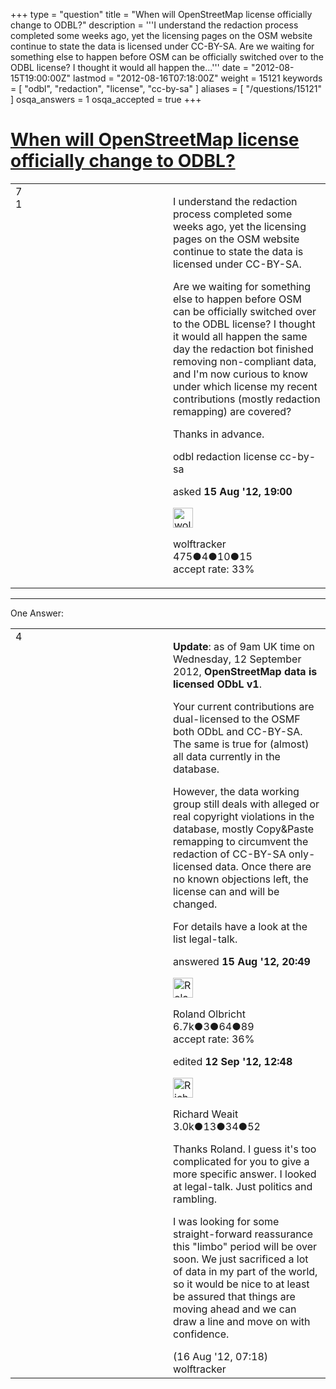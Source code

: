 +++
type = "question"
title = "When will OpenStreetMap license officially change to ODBL?"
description = '''I understand the redaction process completed some weeks ago, yet the licensing pages on the OSM website continue to state the data is licensed under CC-BY-SA. Are we waiting for something else to happen before OSM can be officially switched over to the ODBL license? I thought it would all happen the...'''
date = "2012-08-15T19:00:00Z"
lastmod = "2012-08-16T07:18:00Z"
weight = 15121
keywords = [ "odbl", "redaction", "license", "cc-by-sa" ]
aliases = [ "/questions/15121" ]
osqa_answers = 1
osqa_accepted = true
+++

<div class="headNormal">

# [When will OpenStreetMap license officially change to ODBL?](/questions/15121/when-will-openstreetmap-license-officially-change-to-odbl)

</div>

<div id="main-body">

<div id="askform">

<table id="question-table" style="width:100%;">
<colgroup>
<col style="width: 50%" />
<col style="width: 50%" />
</colgroup>
<tbody>
<tr>
<td style="width: 30px; vertical-align: top"><div class="vote-buttons">
<span id="post-15121-upvote" class="ajax-command post-vote up" rel="nofollow" title="I like this post (click again to cancel)"> </span>
<div id="post-15121-score" class="post-score" title="current number of votes">
7
</div>
<span id="post-15121-downvote" class="ajax-command post-vote down" rel="nofollow" title="I dont like this post (click again to cancel)"> </span> <span id="favorite-mark" class="ajax-command favorite-mark" rel="nofollow" title="mark/unmark this question as favorite (click again to cancel)"> </span>
<div id="favorite-count" class="favorite-count">
1
</div>
</div></td>
<td><div id="item-right">
<div class="question-body">
<p>I understand the redaction process completed some weeks ago, yet the licensing pages on the OSM website continue to state the data is licensed under CC-BY-SA.</p>
<p>Are we waiting for something else to happen before OSM can be officially switched over to the ODBL license? I thought it would all happen the same day the redaction bot finished removing non-compliant data, and I'm now curious to know under which license my recent contributions (mostly redaction remapping) are covered?</p>
<p>Thanks in advance.</p>
</div>
<div id="question-tags" class="tags-container tags">
<span class="post-tag tag-link-odbl" rel="tag" title="see questions tagged &#39;odbl&#39;">odbl</span> <span class="post-tag tag-link-redaction" rel="tag" title="see questions tagged &#39;redaction&#39;">redaction</span> <span class="post-tag tag-link-license" rel="tag" title="see questions tagged &#39;license&#39;">license</span> <span class="post-tag tag-link-cc-by-sa" rel="tag" title="see questions tagged &#39;cc-by-sa&#39;">cc-by-sa</span>
</div>
<div id="question-controls" class="post-controls">
&#10;</div>
<div class="post-update-info-container">
<div class="post-update-info post-update-info-user">
<p>asked <strong>15 Aug '12, 19:00</strong></p>
<img src="https://secure.gravatar.com/avatar/4200f1aaa4fa9ccd4d02db2e8e670de1?s=32&amp;d=identicon&amp;r=g" class="gravatar" width="32" height="32" alt="wolftracker&#39;s gravatar image" />
<p><span>wolftracker</span><br />
<span class="score" title="475 reputation points">475</span><span title="4 badges"><span class="badge1">●</span><span class="badgecount">4</span></span><span title="10 badges"><span class="silver">●</span><span class="badgecount">10</span></span><span title="15 badges"><span class="bronze">●</span><span class="badgecount">15</span></span><br />
<span class="accept_rate" title="Rate of the user&#39;s accepted answers">accept rate:</span> <span title="wolftracker has 2 accepted answers">33%</span></p>
</div>
</div>
<div id="comments-container-15121" class="comments-container">
&#10;</div>
<div id="comment-tools-15121" class="comment-tools">
&#10;</div>
<div class="clear">
&#10;</div>
<div id="comment-15121-form-container" class="comment-form-container">
&#10;</div>
<div class="clear">
&#10;</div>
</div></td>
</tr>
</tbody>
</table>

------------------------------------------------------------------------

<div class="tabBar">

<span id="sort-top"></span>

<div class="headQuestions">

One Answer:

</div>

</div>

<span id="15123"></span>

<div id="answer-container-15123" class="answer accepted-answer">

<table style="width:100%;">
<colgroup>
<col style="width: 50%" />
<col style="width: 50%" />
</colgroup>
<tbody>
<tr>
<td style="width: 30px; vertical-align: top"><div class="vote-buttons">
<span id="post-15123-upvote" class="ajax-command post-vote up" rel="nofollow" title="I like this post (click again to cancel)"> </span>
<div id="post-15123-score" class="post-score" title="current number of votes">
4
</div>
<span id="post-15123-downvote" class="ajax-command post-vote down" rel="nofollow" title="I dont like this post (click again to cancel)"> </span> <span class="accept-answer on" rel="nofollow" title="wolftracker has selected this answer as the correct answer"> </span>
</div></td>
<td><div class="item-right">
<div class="answer-body">
<p><strong>Update</strong>: as of 9am UK time on Wednesday, 12 September 2012, <strong>OpenStreetMap data is licensed ODbL v1</strong>.</p>
<p>Your current contributions are dual-licensed to the OSMF both ODbL and CC-BY-SA. The same is true for (almost) all data currently in the database.</p>
<p>However, the data working group still deals with alleged or real copyright violations in the database, mostly Copy&amp;Paste remapping to circumvent the redaction of CC-BY-SA only-licensed data. Once there are no known objections left, the license can and will be changed.</p>
<p>For details have a look at the list legal-talk.</p>
</div>
<div class="answer-controls post-controls">
&#10;</div>
<div class="post-update-info-container">
<div class="post-update-info post-update-info-user">
<p>answered <strong>15 Aug '12, 20:49</strong></p>
<img src="https://secure.gravatar.com/avatar/fcfdb0825826fd13d2ff0d83d58819c6?s=32&amp;d=identicon&amp;r=g" class="gravatar" width="32" height="32" alt="Roland%20Olbricht&#39;s gravatar image" />
<p><span>Roland Olbricht</span><br />
<span class="score" title="6666 reputation points"><span>6.7k</span></span><span title="3 badges"><span class="badge1">●</span><span class="badgecount">3</span></span><span title="64 badges"><span class="silver">●</span><span class="badgecount">64</span></span><span title="89 badges"><span class="bronze">●</span><span class="badgecount">89</span></span><br />
<span class="accept_rate" title="Rate of the user&#39;s accepted answers">accept rate:</span> <span title="Roland Olbricht has 40 accepted answers">36%</span></p>
</div>
<div class="post-update-info post-update-info-edited">
<p><span> edited <strong>12 Sep '12, 12:48</strong> </span></p>
<img src="https://secure.gravatar.com/avatar/d90ea04df82d77f534659f08894dd889?s=32&amp;d=identicon&amp;r=g" class="gravatar" width="32" height="32" alt="Richard%20Weait&#39;s gravatar image" />
<p><span>Richard Weait</span><br />
<span class="score" title="3044 reputation points"><span>3.0k</span></span><span title="13 badges"><span class="badge1">●</span><span class="badgecount">13</span></span><span title="34 badges"><span class="silver">●</span><span class="badgecount">34</span></span><span title="52 badges"><span class="bronze">●</span><span class="badgecount">52</span></span></p>
</div>
</div>
<div id="comments-container-15123" class="comments-container">
<span id="15127"></span>
<div id="comment-15127" class="comment">
<div id="post-15127-score" class="comment-score">
&#10;</div>
<div class="comment-text">
<p>Thanks Roland. I guess it's too complicated for you to give a more specific answer. I looked at legal-talk. Just politics and rambling.</p>
<p>I was looking for some straight-forward reassurance this "limbo" period will be over soon. We just sacrificed a lot of data in my part of the world, so it would be nice to at least be assured that things are moving ahead and we can draw a line and move on with confidence.</p>
</div>
<div id="comment-15127-info" class="comment-info">
<span class="comment-age">(16 Aug '12, 07:18)</span> <span class="comment-user userinfo">wolftracker</span>
</div>
</div>
</div>
<div id="comment-tools-15123" class="comment-tools">
&#10;</div>
<div class="clear">
&#10;</div>
<div id="comment-15123-form-container" class="comment-form-container">
&#10;</div>
<div class="clear">
&#10;</div>
</div></td>
</tr>
</tbody>
</table>

</div>

<div class="paginator-container-left">

</div>

</div>

</div>

